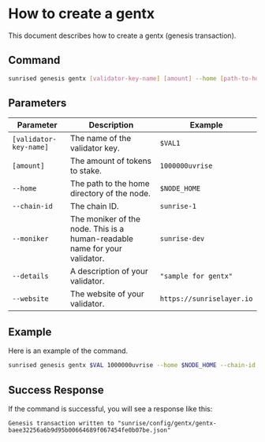 # How to create a gentx

This document describes how to create a gentx (genesis transaction).

## Command

```bash
sunrised genesis gentx [validator-key-name] [amount] --home [path-to-home-directory] --chain-id [chain-id] --moniker [your-moniker] --details "[your-details]" --website [your-website]
```

## Parameters

| Parameter              | Description                                                                | Example                   |
| ---------------------- | -------------------------------------------------------------------------- | ------------------------- |
| `[validator-key-name]` | The name of the validator key.                                             | `$VAL1`                   |
| `[amount]`             | The amount of tokens to stake.                                             | `1000000uvrise`           |
| `--home`               | The path to the home directory of the node.                                | `$NODE_HOME`              |
| `--chain-id`           | The chain ID.                                                              | `sunrise-1`               |
| `--moniker`            | The moniker of the node. This is a human-readable name for your validator. | `sunrise-dev`             |
| `--details`            | A description of your validator.                                           | `"sample for gentx"`      |
| `--website`            | The website of your validator.                                             | `https://sunriselayer.io` |

## Example

Here is an example of the command.

```bash
sunrised genesis gentx $VAL 1000000uvrise --home $NODE_HOME --chain-id sunrise-1 --moniker sunrise-dev --details "sample for gentx" --website https://sunriselayer.io
```

## Success Response

If the command is successful, you will see a response like this:

```
Genesis transaction written to "sunrise/config/gentx/gentx-baee32256a6b9d95b00664689f067454fe0b07be.json"
```
